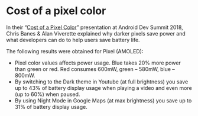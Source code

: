 <!--
tags:
  - worth-watching
description: Why darker pixels save power… almost.
share-image: og-preview.jpg
gh-issue-id: 39
-->

# Cost of a pixel color

In their “[Cost of a Pixel Color](https://www.youtube.com/watch?v=N_6sPd0Jd3g)” presentation at Android Dev Summit 2018,
Chris Banes & Alan Viverette explained why darker pixels save power and what developers can do to help users save battery life.

The following results were obtained for Pixel (AMOLED):

- Pixel color values affects power usage. Blue takes 20% more power than green or red. Red consumes 600mW, green – 580mW, blue – 800mW.
- By switching to the Dark theme in Youtube (at full brightness) you save up to 43% of battery display usage when playing a video and even more (up to 60%) when paused.
- By using Night Mode in Google Maps (at max brightness) you save up to 31% of battery display usage.

<!--: class="post__content-list" -->
